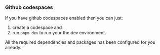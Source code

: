 ### Github codespaces

If you have github codespaces enabled then you can just:

1. create a codespace and 
2. run `pnpm dev` to run your the dev environment. 

All the required dependencies and packages has been configured for you already.
